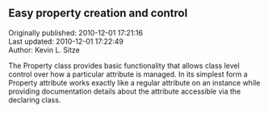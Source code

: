 ## Easy property creation and control  
Originally published: 2010-12-01 17:21:16  
Last updated: 2010-12-01 17:22:49  
Author: Kevin L. Sitze  
  
The Property class provides basic functionality that allows class level control over how a particular attribute is managed.  In its simplest form a Property attribute works exactly like a regular attribute on an instance while providing documentation details about the attribute accessible via the declaring class.
